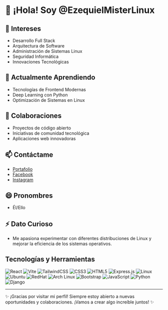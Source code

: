 # 👋 ¡Hola! Soy @EzequielMisterLinux

## 👀 Intereses
- Desarrollo Full Stack
- Arquitectura de Software
- Administración de Sistemas Linux
- Seguridad Informática
- Innovaciones Tecnológicas

## 🌱 Actualmente Aprendiendo
- Tecnologías de Frontend Modernas
- Deep Learning con Python
- Optimización de Sistemas en Linux

## 💞️ Colaboraciones
- Proyectos de código abierto
- Iniciativas de comunidad tecnológica
- Aplicaciones web innovadoras

## 📫 Contáctame
- [Portafolio](https://portafolio-ezequiel-campos.netlify.app/)
- [Facebook](https://web.facebook.com/EzequielZCc/)
- [Instagram](https://www.instagram.com/alacrysoft/)

## 😄 Pronombres
- Él/Ello

## ⚡ Dato Curioso
- Me apasiona experimentar con diferentes distribuciones de Linux y mejorar la eficiencia de los sistemas operativos.

## Tecnologías y Herramientas
![React](https://img.shields.io/badge/React-20232A?style=for-the-badge&logo=react&logoColor=61DAFB)
![Vite](https://img.shields.io/badge/Vite-646CFF?style=for-the-badge&logo=vite&logoColor=FFD700)
![TailwindCSS](https://img.shields.io/badge/TailwindCSS-38B2AC?style=for-the-badge&logo=tailwind-css&logoColor=white)
![CSS3](https://img.shields.io/badge/CSS3-1572B6?style=for-the-badge&logo=css3&logoColor=white)
![HTML5](https://img.shields.io/badge/HTML5-E34F26?style=for-the-badge&logo=html5&logoColor=white)
![Express.js](https://img.shields.io/badge/Express.js-404D59?style=for-the-badge)
![Linux](https://img.shields.io/badge/Linux-FCC624?style=for-the-badge&logo=linux&logoColor=black)
![Ubuntu](https://img.shields.io/badge/Ubuntu-E95420?style=for-the-badge&logo=ubuntu&logoColor=white)
![RedHat](https://img.shields.io/badge/RedHat-EE0000?style=for-the-badge&logo=redhat&logoColor=white)
![Arch Linux](https://img.shields.io/badge/Arch_Linux-1793D1?style=for-the-badge&logo=arch-linux&logoColor=white)
![Bootstrap](https://img.shields.io/badge/Bootstrap-563D7C?style=for-the-badge&logo=bootstrap&logoColor=white)
![JavaScript](https://img.shields.io/badge/JavaScript-F7DF1E?style=for-the-badge&logo=javascript&logoColor=black)
![Python](https://img.shields.io/badge/Python-3776AB?style=for-the-badge&logo=python&logoColor=white)
![Django](https://img.shields.io/badge/Django-092E20?style=for-the-badge&logo=django&logoColor=white)

---

✨ ¡Gracias por visitar mi perfil! Siempre estoy abierto a nuevas oportunidades y colaboraciones. ¡Vamos a crear algo increíble juntos! ✨
